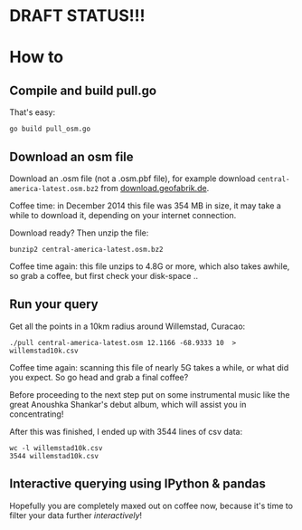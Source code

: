 # DRAFT STATUS!!!

# How to 

## Compile and build pull.go 

That's easy: 

    go build pull_osm.go


## Download an osm file

Download an .osm file (not a .osm.pbf file), for example download `central-america-latest.osm.bz2` from [download.geofabrik.de](http://download.geofabrik.de).  

Coffee time: in December 2014 this file was 354 MB in size, it may take a while to download it, depending on your internet connection. 

Download ready? Then unzip the file: 

    bunzip2 central-america-latest.osm.bz2

Coffee time again: this file unzips to 4.8G or more, which also takes awhile, so grab a coffee, but first check your disk-space ..


## Run your query


Get all the points in a 10km radius around Willemstad, Curacao:

    ./pull central-america-latest.osm 12.1166 -68.9333 10  > willemstad10k.csv

Coffee time again: scanning this file of nearly 5G takes a while, or what did you expect. So go head and grab a final coffee?

Before proceeding to the next step put on some instrumental music like the great Anoushka Shankar's debut album, which will assist you in concentrating! 

After this was finished, I ended up with 3544 lines of csv data: 

    wc -l willemstad10k.csv 
    3544 willemstad10k.csv


## Interactive querying using IPython & pandas 

Hopefully you are completely maxed out on coffee now, because it's time to filter your data further *interactively*! 












